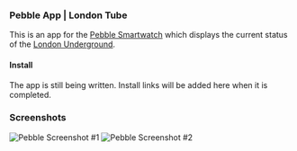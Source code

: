 ### Pebble App | London Tube

This is an app for the [Pebble Smartwatch][1] which displays the current status of the [London Underground][2].

#### Install

The app is still being written. Install links will be added here when it is completed.

### Screenshots

![Pebble Screenshot #1](http://smallstoneapps.s3.amazonaws.com/london-tube/screenshots/screenshot_london-tube_1-1_01_w.png)  ![Pebble Screenshot #2](http://smallstoneapps.s3.amazonaws.com/london-tube/screenshots/screenshot_london-tube_1-1_02_w.png)

[1]: http://getpebble.com
[2]: http://tfl.gov.uk
